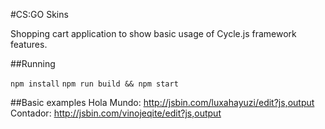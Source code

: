 #CS:GO Skins

Shopping cart application to show basic usage of Cycle.js framework features.



##Running

`npm install`
`npm run build && npm start`

##Basic examples
Hola Mundo: http://jsbin.com/luxahayuzi/edit?js,output
Contador: http://jsbin.com/vinojeqite/edit?js,output
